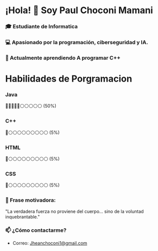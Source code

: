 # ¡Hola! 👋 Soy Paul Choconi Mamani

### 🎓 Estudiante de Informatica  
### 💻 Apasionado por la programación, ciberseguridad y IA.  
### 🌱 Actualmente aprendiendo A programar C++ 

# Habilidades de Porgramacion  

### Java  
🔵🔵🔵🔵🔵⚪⚪⚪⚪⚪ (50%)  

### C++  
🔵⚪⚪⚪⚪⚪⚪⚪⚪⚪ (5%)  

### HTML  
🔵⚪⚪⚪⚪⚪⚪⚪⚪⚪ (5%)  

### CSS  
🔵⚪⚪⚪⚪⚪⚪⚪⚪⚪ (5%)  

### 🚀 Frase motivadora:  
 
"La verdadera fuerza no proviene del cuerpo... sino de la voluntad inquebrantable."  
  
### 📫 ¿Cómo contactarme?  
- Correo: Jheanchoconi1@gmail.com
